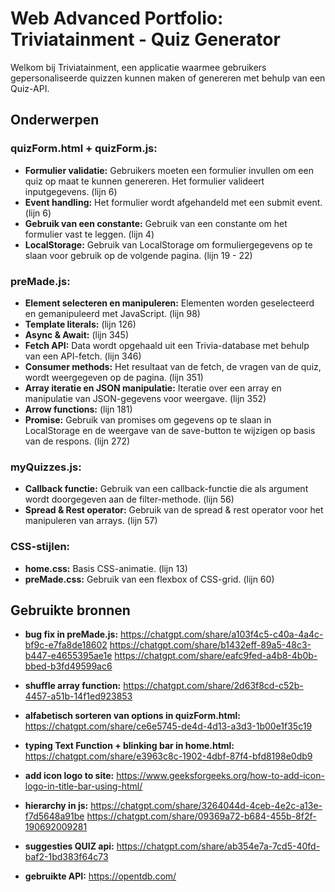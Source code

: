 # Web Advanced Portfolio: Triviatainment - Quiz Generator

Welkom bij Triviatainment, een applicatie waarmee gebruikers gepersonaliseerde quizzen kunnen maken of genereren met behulp van een Quiz-API.

## Onderwerpen
### quizForm.html + quizForm.js:
- **Formulier validatie:** Gebruikers moeten een formulier invullen om een quiz op maat te kunnen genereren. Het formulier valideert inputgegevens. (lijn 6)
- **Event handling:** Het formulier wordt afgehandeld met een submit event. (lijn 6)
- **Gebruik van een constante:** Gebruik van een constante om het formulier vast te leggen. (lijn 4)
- **LocalStorage:** Gebruik van LocalStorage om formuliergegevens op te slaan voor gebruik op de volgende pagina. (lijn 19 - 22)

### preMade.js:
- **Element selecteren en manipuleren:** Elementen worden geselecteerd en gemanipuleerd met JavaScript. (lijn 98)
- **Template literals:** (lijn 126)
- **Async & Await:** (lijn 345)
- **Fetch API:** Data wordt opgehaald uit een Trivia-database met behulp van een API-fetch. (lijn 346)
- **Consumer methods:** Het resultaat van de fetch, de vragen van de quiz, wordt weergegeven op de pagina. (lijn 351)
- **Array iteratie en JSON manipulatie:** Iteratie over een array en manipulatie van JSON-gegevens voor weergave. (lijn 352)
- **Arrow functions:** (lijn 181)
- **Promise:** Gebruik van promises om gegevens op te slaan in LocalStorage en de weergave van de save-button te wijzigen op basis van de respons. (lijn 272)

### myQuizzes.js:
- **Callback functie:** Gebruik van een callback-functie die als argument wordt doorgegeven aan de filter-methode. (lijn 56)
- **Spread & Rest operator:** Gebruik van de spread & rest operator voor het manipuleren van arrays. (lijn 57)

### CSS-stijlen:
- **home.css:** Basis CSS-animatie. (lijn 13)
- **preMade.css:** Gebruik van een flexbox of CSS-grid. (lijn 60)

## Gebruikte bronnen
- **bug fix in preMade.js:**
https://chatgpt.com/share/a103f4c5-c40a-4a4c-bf9c-e7fa8de18602
https://chatgpt.com/share/b1432eff-89a5-48c3-b447-e4655395ae1e
https://chatgpt.com/share/eafc9fed-a4b8-4b0b-bbed-b3fd49599ac6

- **shuffle array function:** https://chatgpt.com/share/2d63f8cd-c52b-4457-a51b-14f1ed923853 

- **alfabetisch sorteren van options in quizForm.html:** https://chatgpt.com/share/ce6e5745-de4d-4d13-a3d3-1b00e1f35c19 

- **typing Text Function + blinking bar in home.html:** https://chatgpt.com/share/e3963c8c-1902-4dbf-87f4-bfd8198e0db9

- **add icon logo to site:** https://www.geeksforgeeks.org/how-to-add-icon-logo-in-title-bar-using-html/

- **hierarchy in js:**
https://chatgpt.com/share/3264044d-4ceb-4e2c-a13e-f7d5648a91be 
https://chatgpt.com/share/09369a72-b684-455b-8f2f-190692009281

- **suggesties QUIZ api:** https://chatgpt.com/share/ab354e7a-7cd5-40fd-baf2-1bd383f64c73

- **gebruikte API:** https://opentdb.com/ 
